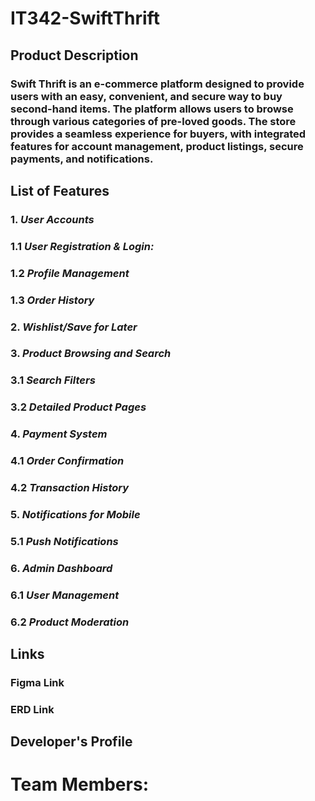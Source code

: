 # IT342-SwiftThrift
## **Product Description**
### Swift Thrift is an e-commerce platform designed to provide users with an easy, convenient, and secure way to buy second-hand items. The platform allows users to browse through various categories of pre-loved goods. The store provides a seamless experience for buyers, with integrated features for account management, product listings, secure payments, and notifications. 

## **List of Features** 
### 1. *User Accounts*
 ### 1.1 *User Registration & Login:* 
 ### 1.2 *Profile Management*
 ### 1.3 *Order History*
### 2. *Wishlist/Save for Later*
### 3. *Product Browsing and Search*
 ### 3.1 *Search Filters*
 ### 3.2 *Detailed Product Pages*
### 4. *Payment System*
 ### 4.1 *Order Confirmation*
 ### 4.2 *Transaction History*
### 5. *Notifications for Mobile*
 ### 5.1 *Push Notifications*
### 6. *Admin Dashboard*
 ### 6.1 *User Management*
 ### 6.2 *Product Moderation*


## **Links**
### **Figma Link**
### **ERD Link**

## **Developer's Profile**
# **Team Members:**
